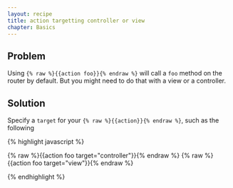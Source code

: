 ```yaml
---
layout: recipe
title: action targetting controller or view
chapter: Basics
---
```


## Problem

Using `{% raw %}{{action foo}}{% endraw %}` will call a `foo` method on the router by
default. But you might need to do that with a view or a controller.

## Solution

Specify a `target` for your `{% raw %}{{action}}{% endraw %}`, such as the following

{% highlight javascript %}

{% raw %}{{action foo target="controller"}}{% endraw %}
{% raw %}{{action foo target="view"}}{% endraw %}

{% endhighlight %}
